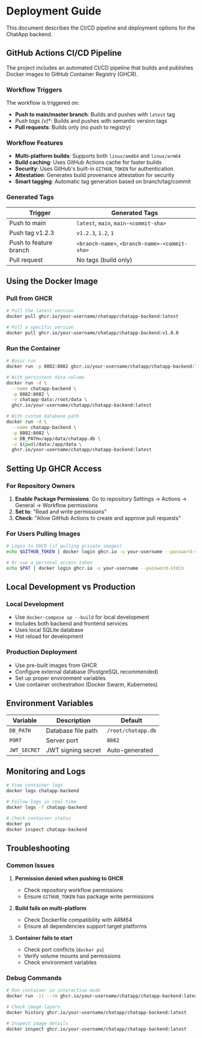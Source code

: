 # Deployment Guide

This document describes the CI/CD pipeline and deployment options for the ChatApp backend.

## GitHub Actions CI/CD Pipeline

The project includes an automated CI/CD pipeline that builds and publishes Docker images to GitHub Container Registry (GHCR).

### Workflow Triggers

The workflow is triggered on:
- **Push to main/master branch**: Builds and pushes with `latest` tag
- **Push tags (v*)**: Builds and pushes with semantic version tags
- **Pull requests**: Builds only (no push to registry)

### Workflow Features

- **Multi-platform builds**: Supports both `linux/amd64` and `linux/arm64`
- **Build caching**: Uses GitHub Actions cache for faster builds
- **Security**: Uses GitHub's built-in `GITHUB_TOKEN` for authentication
- **Attestation**: Generates build provenance attestation for security
- **Smart tagging**: Automatic tag generation based on branch/tag/commit

### Generated Tags

| Trigger | Generated Tags |
|---------|----------------|
| Push to main | `latest`, `main`, `main-<commit-sha>` |
| Push tag v1.2.3 | `v1.2.3`, `1.2`, `1` |
| Push to feature branch | `<branch-name>`, `<branch-name>-<commit-sha>` |
| Pull request | No tags (build only) |

## Using the Docker Image

### Pull from GHCR

```bash
# Pull the latest version
docker pull ghcr.io/your-username/chatapp/chatapp-backend:latest

# Pull a specific version
docker pull ghcr.io/your-username/chatapp/chatapp-backend:v1.0.0
```

### Run the Container

```bash
# Basic run
docker run -p 8082:8082 ghcr.io/your-username/chatapp/chatapp-backend:latest

# With persistent data volume
docker run -d \
  --name chatapp-backend \
  -p 8082:8082 \
  -v chatapp-data:/root/data \
  ghcr.io/your-username/chatapp/chatapp-backend:latest

# With custom database path
docker run -d \
  --name chatapp-backend \
  -p 8082:8082 \
  -e DB_PATH=/app/data/chatapp.db \
  -v $(pwd)/data:/app/data \
  ghcr.io/your-username/chatapp/chatapp-backend:latest
```

## Setting Up GHCR Access

### For Repository Owners

1. **Enable Package Permissions**: Go to repository Settings → Actions → General → Workflow permissions
2. **Set to**: "Read and write permissions"
3. **Check**: "Allow GitHub Actions to create and approve pull requests"

### For Users Pulling Images

```bash
# Login to GHCR (if pulling private images)
echo $GITHUB_TOKEN | docker login ghcr.io -u your-username --password-stdin

# Or use a personal access token
echo $PAT | docker login ghcr.io -u your-username --password-stdin
```

## Local Development vs Production

### Local Development
- Use `docker-compose up --build` for local development
- Includes both backend and frontend services
- Uses local SQLite database
- Hot reload for development

### Production Deployment
- Use pre-built images from GHCR
- Configure external database (PostgreSQL recommended)
- Set up proper environment variables
- Use container orchestration (Docker Swarm, Kubernetes)

## Environment Variables

| Variable | Description | Default |
|----------|-------------|---------|
| `DB_PATH` | Database file path | `/root/chatapp.db` |
| `PORT` | Server port | `8082` |
| `JWT_SECRET` | JWT signing secret | Auto-generated |

## Monitoring and Logs

```bash
# View container logs
docker logs chatapp-backend

# Follow logs in real-time
docker logs -f chatapp-backend

# Check container status
docker ps
docker inspect chatapp-backend
```

## Troubleshooting

### Common Issues

1. **Permission denied when pushing to GHCR**
   - Check repository workflow permissions
   - Ensure `GITHUB_TOKEN` has package write permissions

2. **Build fails on multi-platform**
   - Check Dockerfile compatibility with ARM64
   - Ensure all dependencies support target platforms

3. **Container fails to start**
   - Check port conflicts (`docker ps`)
   - Verify volume mounts and permissions
   - Check environment variables

### Debug Commands

```bash
# Run container in interactive mode
docker run -it --rm ghcr.io/your-username/chatapp/chatapp-backend:latest sh

# Check image layers
docker history ghcr.io/your-username/chatapp/chatapp-backend:latest

# Inspect image details
docker inspect ghcr.io/your-username/chatapp/chatapp-backend:latest
```
